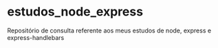 # estudos_node_express
Repositório de consulta referente aos meus estudos de node, express e express-handlebars
